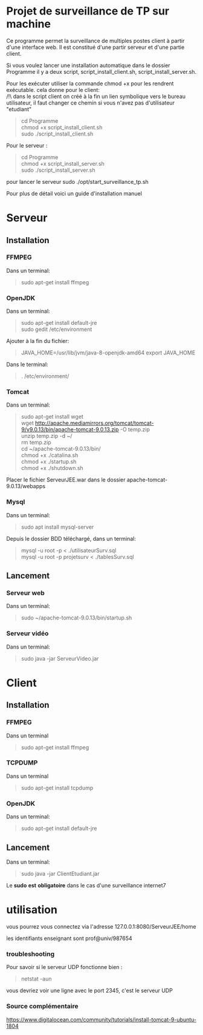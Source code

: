 # Projet de surveillance de TP sur machine
Ce programme permet la surveillance de multiples postes client à partir d'une interface web. Il est constitué d'une partir serveur et d'une partie client.

Si vous voulez lancer une installation automatique
dans le dossier Programme il y a deux script, script_install_client.sh, script_install_server.sh.

Pour les exécuter utiliser la commande chmod +x pour les rendrent exécutable. cela donne pour le client:<br/>
/!\ dans le script client on créé à la fin un lien symbolique vers le bureau utilisateur, il faut changer ce chemin si vous n'avez pas d'utilisateur "etudiant"
>cd Programme<br/>
>chmod +x script_install_client.sh<br/>
>sudo ./script_install_client.sh<br/>

Pour le serveur :

>cd Programme<br/>
>chmod +x script_install_server.sh<br/>
>sudo ./script_install_server.sh<br/>

pour lancer le serveur sudo ./opt/start_surveillance_tp.sh

Pour plus de détail voici un guide d'installation manuel
# Serveur

## Installation
### FFMPEG

Dans un terminal:
>sudo apt-get install ffmpeg
### OpenJDK

Dans un terminal:
>sudo apt-get install default-jre<br/>
>sudo gedit /etc/environment

Ajouter à la fin du fichier:
>JAVA_HOME=/usr/lib/jvm/java-8-openjdk-amd64
>export JAVA_HOME

Dans le terminal:
>. /etc/environment/

### Tomcat
Dans un terminal:
>sudo apt-get install wget<br />
>wget http://apache.mediamirrors.org/tomcat/tomcat-9/v9.0.13/bin/apache-tomcat-9.0.13.zip -O temp.zip<br />
unzip temp.zip -d ~/<br />
>rm temp.zip<br />
>cd ~/apache-tomcat-9.0.13/bin/<br />
>chmod +x ./catalina.sh<br />
>chmod +x ./startup.sh<br />
>chmod +x ./shutdown.sh

Placer le fichier ServeurJEE.war dans le dossier apache-tomcat-9.0.13/webapps

### Mysql
Dans un terminal:
>sudo apt install mysql-server

Depuis le dossier BDD téléchargé, dans un terminal:
>mysql -u root -p < ./utilisateurSurv.sql<br />
>mysql -u root -p projetsurv < ./tablesSurv.sql


## Lancement
### Serveur web
Dans un terminal:
>sudo ~/apache-tomcat-9.0.13/bin/startup.sh

### Serveur vidéo
Dans un terminal:
>sudo java -jar ServeurVideo.jar


# Client
## Installation
### FFMPEG
Dans un terminal
>sudo apt-get install ffmpeg

### TCPDUMP
Dans un terminal
>sudo apt-get install tcpdump

### OpenJDK
Dans un terminal:
>sudo apt-get install default-jre

## Lancement
Dans un terminal:
>sudo java -jar ClientEtudiant.jar

Le **sudo** **est** **obligatoire** dans le cas d'une surveillance internet7

# utilisation
vous pourrez vous connectez via l'adresse 127.0.0.1:8080/ServeurJEE/home

les identifiants enseignant sont prof@univ/987654
### troubleshooting 
Pour savoir si le serveur UDP fonctionne bien :

>netstat -aun

vous devriez voir une ligne avec le port 2345, c'est le serveur UDP 

### Source complémentaire
https://www.digitalocean.com/community/tutorials/install-tomcat-9-ubuntu-1804
